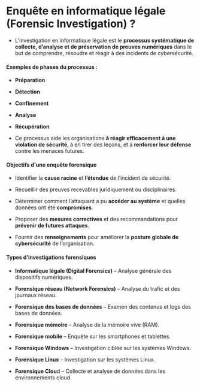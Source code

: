 # Enquête en informatique légale (Forensic Investigation) ?

- L'investigation en informatique légale est le **processus systématique de collecte, d’analyse et de préservation de preuves numériques** dans le but de comprendre, résoudre et réagir à des incidents de cybersécurité.

#### Exemples de phases du processus :

- **Préparation**

- **Détection**

- **Confinement**

- **Analyse**

- **Récupération**

- Ce processus aide les organisations **à réagir efficacement à une violation de sécurité**, à en tirer des leçons, et à **renforcer leur défense** contre les menaces futures.

#### Objectifs d'une enquête forensique

- Identifier la **cause racine** et **l’étendue** de l’incident de sécurité.

- Recueillir des preuves recevables juridiquement ou disciplinaires.

- Déterminer comment l’attaquant a pu **accéder au système** et quelles données ont été **compromises**.

- Proposer des **mesures correctives** et des recommandations pour **prévenir de futures attaques**.

- Fournir des **renseignements** pour améliorer la **posture globale de cybersécurité** de l’organisation.

#### Types d’investigations forensiques

- **Informatique légale (Digital Forensics)** – Analyse générale des dispositifs numériques.

- **Forensique réseau (Network Forensics)** – Analyse du trafic et des journaux réseau.

- **Forensique des bases de données** – Examen des contenus et logs des bases de données.

- **Forensique mémoire** – Analyse de la mémoire vive (RAM).

- **Forensique mobile** – Enquête sur les smartphones et tablettes.

- **Forensique Windows** – Investigation ciblée sur les systèmes Windows.

- **Forensique Linux** – Investigation sur les systèmes Linux.

- **Forensique Clou**d – Collecte et analyse de données dans les environnements cloud.
